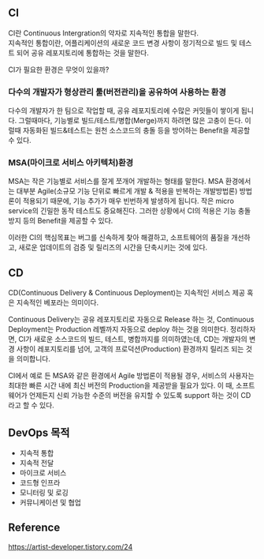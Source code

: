 ## CI
CI란 Continuous Intergration의 약자로 지속적인 통합을 말한다.  
지속적인 통합이란, 어플리케이션의 새로운 코드 변경 사항이 정기적으로 빌드 및 테스트 되어 공유 레포지토리에 통합하는 것을 말한다.

CI가 필요한 환경은 무엇이 있을까?
### 다수의 개발자가 형상관리 툴(버전관리)을 공유하여 사용하는 환경
다수의 개발자가 한 팀으로 작업할 때, 공유 레포지토리에 수많은 커밋들이 쌓이게 됩니다. 그럴때마다, 기능별로 빌드/테스트/병합(Merge)까지 하려면 많은 고충이 든다. 이럴때 자동화된 빌드&테스트는 원천 소스코드의 충돌 등을 방어하는 Benefit을 제공할 수 있다.

### MSA(마이크로 서비스 아키텍처)환경
MSA는 작은 기능별로 서비스를 잘게 쪼개어 개발하는 형태를 말한다. MSA 환경에서는 대부분 Agile(소규모 기능 단위로 빠르게 개발 & 적용을 반복하는 개발방법론) 방법론이 적용되기 때문에, 기능 추가가 매우 빈번하게 발생하게 됩니다.
작은 micro service의 긴밀한 동작 테스트도 중요해진다.
그러한 상황에서 CI의 적용은 기능 충돌 방지 등의 Benefit을 제공할 수 있다.

이러한 CI의 핵심목표는 버그를 신속하게 찾아 해결하고,
소프트웨어의 품질을 개선하고,
새로운 업데이트의 검증 및 릴리즈의 시간을 단축시키는 것에 있다.

## CD
CD(Continuous Delivery & Continuous Deployment)는 지속적인 서비스 제공 혹은 지속적인 베포라는 의미이다.

Continuous Delivery는 공유 레포지토리로 자동으로 Release 하는 것,
Continuous Deployment는 Production 레벨까지 자동으로 deploy 하는 것을 의미한다.
정리하자면, CI가 새로운 소스코드의 빌드, 테스트, 병합까지를 의미하였는데,
CD는 개발자의 변경 사항이 레포지토리를 넘어, 고객의 프로덕션(Production) 환경까지 릴리즈 되는 것을 의미합니다.

CI에서 예로 든 MSA와 같은 환경에서 Agile 방법론이 적용될 경우,
서비스의 사용자는 최대한 빠른 시간 내에 최신 버전의 Production을 제공받을 필요가 있다.
이 때, 소프트웨어가 언제든지 신뢰 가능한 수준의 버전을 유지할 수 있도록 support 하는 것이 CD라고 할 수 있다.


## DevOps 목적
- 지속적 통합
- 지속적 전달
- 마이크로 서비스
- 코드형 인프라
- 모니터링 및 로깅
- 커뮤니케이션 및 협업

## Reference
https://artist-developer.tistory.com/24